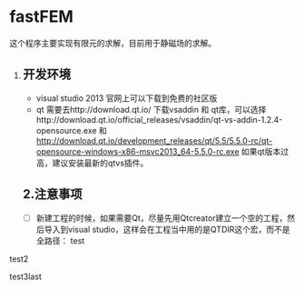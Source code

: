 ﻿# fastFEM
这个程序主要实现有限元的求解，目前用于静磁场的求解。

1. ## 开发环境

   - visual studio 2013 官网上可以下载到免费的社区版
   - qt 需要去http://download.qt.io/ 下载vsaddin 和 qt库，可以选择http://download.qt.io/official_releases/vsaddin/qt-vs-addin-1.2.4-opensource.exe 和 http://download.qt.io/development_releases/qt/5.5/5.5.0-rc/qt-opensource-windows-x86-msvc2013_64-5.5.0-rc.exe 如果qt版本过高，建议安装最新的qtvs插件。

   ## 2.注意事项

   - [ ] 新建工程的时候，如果需要Qt，尽量先用Qtcreator建立一个空的工程，然后导入到visual studio，这样会在工程当中用的是QTDIR这个宏，而不是全路径：
test

test2

test3last